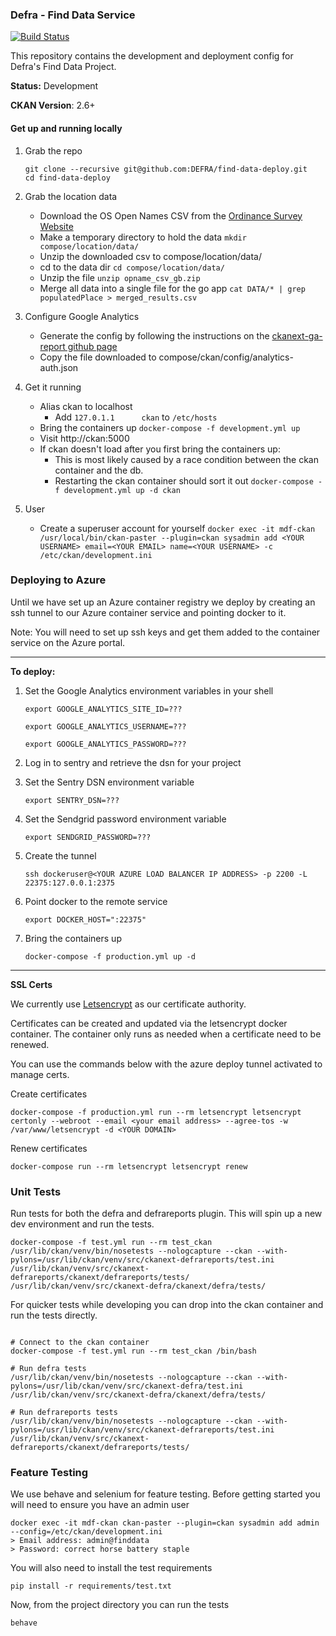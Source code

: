 ### Defra - Find Data Service

[![Build Status](https://travis-ci.org/DEFRA/find-data-deploy.svg?branch=master)](https://travis-ci.org/DEFRA/find-data-deploy)

This repository contains the development and deployment config for Defra's Find Data Project.

**Status:** Development

**CKAN Version**: 2.6+



#### Get up and running locally

1. Grab the repo
    ```
    git clone --recursive git@github.com:DEFRA/find-data-deploy.git
    cd find-data-deploy
    ```

2. Grab the location data
    * Download the OS Open Names CSV from the [Ordinance Survey Website](https://www.ordnancesurvey.co.uk/opendatadownload/products.html#OPNAME)
    * Make a temporary directory to hold the data `mkdir compose/location/data/`
    * Unzip the downloaded csv to compose/location/data/
    * cd to the data dir `cd compose/location/data/`
    * Unzip the file `unzip opname_csv_gb.zip`
    * Merge all data into a single file for the go app `cat DATA/* | grep populatedPlace > merged_results.csv`
    
3. Configure Google Analytics
    * Generate the config by following the instructions on the [ckanext-ga-report github page](https://github.com/datagovuk/ckanext-ga-report#setup-google-analytics)
    * Copy the file downloaded to compose/ckan/config/analytics-auth.json

4. Get it running
    * Alias ckan to localhost
        * Add `127.0.1.1      ckan` to `/etc/hosts` 
    * Bring the containers up `docker-compose -f development.yml up`
    * Visit http://ckan:5000
    * If ckan doesn't load after you first bring the containers up:
        * This is most likely caused by a race condition between the ckan container and the db.
        * Restarting the ckan container should sort it out `docker-compose -f development.yml up -d ckan`

5. User
    * Create a superuser account for yourself ``docker exec -it mdf-ckan /usr/local/bin/ckan-paster --plugin=ckan sysadmin add <YOUR USERNAME> email=<YOUR EMAIL> name=<YOUR USERNAME> -c /etc/ckan/development.ini``
    

### Deploying to Azure

Until we have set up an Azure container registry we deploy by creating an ssh tunnel to our Azure container service and pointing docker to it.

Note: You will need to set up ssh keys and get them added to the container service on the Azure portal.

-----------

**To deploy:**

1. Set the Google Analytics environment variables in your shell

    `export GOOGLE_ANALYTICS_SITE_ID=???`
    
    `export GOOGLE_ANALYTICS_USERNAME=???`
    
    `export GOOGLE_ANALYTICS_PASSWORD=???`
2. Log in to sentry and retrieve the dsn for your project
3. Set the Sentry DSN environment variable 
    
    `export SENTRY_DSN=???`
4. Set the Sendgrid password environment variable
 
    `export SENDGRID_PASSWORD=???`
5. Create the tunnel 
    
    `ssh dockeruser@<YOUR AZURE LOAD BALANCER IP ADDRESS> -p 2200 -L 22375:127.0.0.1:2375`
6. Point docker to the remote service
 
    `export DOCKER_HOST=":22375"`
7. Bring the containers up 
    
    `docker-compose -f production.yml up -d`

-----------

**SSL Certs**

We currently use [Letsencrypt](https://letsencrypt.org/) as our certificate authority.

Certificates can be created and updated via the letsencrypt docker container. The container only runs as needed when a certificate need to be renewed. 

You can use the commands below with the azure deploy tunnel activated to manage certs. 


Create certificates
```
docker-compose -f production.yml run --rm letsencrypt letsencrypt certonly --webroot --email <your email address> --agree-tos -w /var/www/letsencrypt -d <YOUR DOMAIN>
```

Renew certificates
```
docker-compose run --rm letsencrypt letsencrypt renew
```

### Unit Tests

Run tests for both the defra and defrareports plugin. This will spin up a new dev environment and run the tests.
```.env
docker-compose -f test.yml run --rm test_ckan /usr/lib/ckan/venv/bin/nosetests --nologcapture --ckan --with-pylons=/usr/lib/ckan/venv/src/ckanext-defrareports/test.ini /usr/lib/ckan/venv/src/ckanext-defrareports/ckanext/defrareports/tests/ /usr/lib/ckan/venv/src/ckanext-defra/ckanext/defra/tests/
```

For quicker tests while developing you can drop into the ckan container and run the tests directly.
```.env

# Connect to the ckan container
docker-compose -f test.yml run --rm test_ckan /bin/bash

# Run defra tests
/usr/lib/ckan/venv/bin/nosetests --nologcapture --ckan --with-pylons=/usr/lib/ckan/venv/src/ckanext-defra/test.ini /usr/lib/ckan/venv/src/ckanext-defra/ckanext/defra/tests/

# Run defrareports tests
/usr/lib/ckan/venv/bin/nosetests --nologcapture --ckan --with-pylons=/usr/lib/ckan/venv/src/ckanext-defrareports/test.ini /usr/lib/ckan/venv/src/ckanext-defrareports/ckanext/defrareports/tests/
```

### Feature Testing
We use behave and selenium for feature testing. Before getting started you will need to ensure you have an admin user

```
docker exec -it mdf-ckan ckan-paster --plugin=ckan sysadmin add admin --config=/etc/ckan/development.ini
> Email address: admin@finddata
> Password: correct horse battery staple
```

You will also need to install the test requirements
```
pip install -r requirements/test.txt
```

Now, from the project directory you can run the tests
```
behave
```
